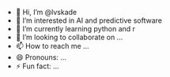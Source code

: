 - 👋 Hi, I’m @lvskade
- 👀 I’m interested in AI and predictive software
- 🌱 I’m currently learning python and r
- 💞️ I’m looking to collaborate on ...
- 📫 How to reach me ...
- 😄 Pronouns: ...
- ⚡ Fun fact: ...

<!---
lvskade/lvskade is a ✨ special ✨ repository because its `README.md` (this file) appears on your GitHub profile.
You can click the Preview link to take a look at your changes.
--->
